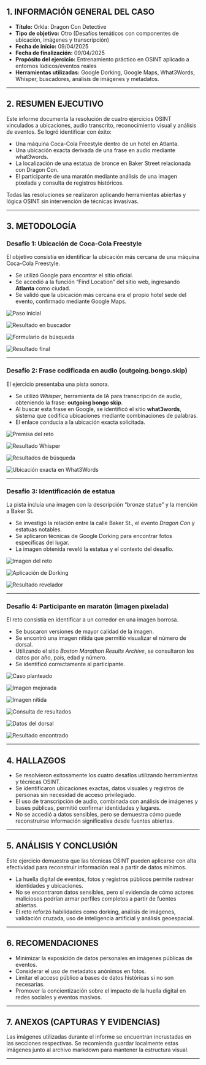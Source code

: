 ## 1. INFORMACIÓN GENERAL DEL CASO
- **Título:** Orkla: Dragon Con Detective  
- **Tipo de objetivo:** Otro (Desafíos temáticos con componentes de ubicación, imágenes y transcripción)  
- **Fecha de inicio:** 09/04/2025  
- **Fecha de finalización:** 09/04/2025  
- **Propósito del ejercicio:** Entrenamiento práctico en OSINT aplicado a entornos lúdicos/eventos reales  
- **Herramientas utilizadas:** Google Dorking, Google Maps, What3Words, Whisper, buscadores, análisis de imágenes y metadatos.

---

## 2. RESUMEN EJECUTIVO

Este informe documenta la resolución de cuatro ejercicios OSINT vinculados a ubicaciones, audio transcrito, reconocimiento visual y análisis de eventos. Se logró identificar con éxito:

- Una máquina Coca-Cola Freestyle dentro de un hotel en Atlanta.  
- Una ubicación exacta derivada de una frase en audio mediante what3words.  
- La localización de una estatua de bronce en Baker Street relacionada con Dragon Con.  
- El participante de una maratón mediante análisis de una imagen pixelada y consulta de registros históricos.  

Todas las resoluciones se realizaron aplicando herramientas abiertas y lógica OSINT sin intervención de técnicas invasivas.

---

## 3. METODOLOGÍA

### Desafío 1: Ubicación de Coca-Cola Freestyle

El objetivo consistía en identificar la ubicación más cercana de una máquina Coca-Cola Freestyle.

- Se utilizó Google para encontrar el sitio oficial.  
- Se accedió a la función “Find Location” del sitio web, ingresando **Atlanta** como ciudad.  
- Se validó que la ubicación más cercana era el propio hotel sede del evento, confirmado mediante Google Maps.

![Paso inicial](Pasted%20image%2020250409164015.png)

![Resultado en buscador](Pasted%20image%2020250409164131.png)

![Formulario de búsqueda](Pasted%20image%2020250409164238.png)

![Resultado final](Pasted%20image%2020250409164435.png)

---

### Desafío 2: Frase codificada en audio (outgoing.bongo.skip)

El ejercicio presentaba una pista sonora.

- Se utilizó *Whisper*, herramienta de IA para transcripción de audio, obteniendo la frase: **outgoing bongo skip**.  
- Al buscar esta frase en Google, se identificó el sitio **what3words**, sistema que codifica ubicaciones mediante combinaciones de palabras.  
- El enlace conducía a la ubicación exacta solicitada.

![Premisa del reto](Pasted%20image%2020250409164647.png)

![Resultado Whisper](Pasted%20image%2020250409164812.png)

![Resultados de búsqueda](Pasted%20image%2020250409165829.png)

![Ubicación exacta en What3Words](Pasted%20image%2020250409165928.png)

---

### Desafío 3: Identificación de estatua

La pista incluía una imagen con la descripción “bronze statue” y la mención a Baker St.

- Se investigó la relación entre la calle Baker St., el evento *Dragon Con* y estatuas notables.  
- Se aplicaron técnicas de Google Dorking para encontrar fotos específicas del lugar.  
- La imagen obtenida reveló la estatua y el contexto del desafío.

![Imagen del reto](Pasted%20image%2020250409171405.png)

![Aplicación de Dorking](Pasted%20image%2020250409171532.png)

![Resultado revelador](Pasted%20image%2020250409171553.png)

---

### Desafío 4: Participante en maratón (imagen pixelada)

El reto consistía en identificar a un corredor en una imagen borrosa.

- Se buscaron versiones de mayor calidad de la imagen.  
- Se encontró una imagen nítida que permitió visualizar el número de dorsal.  
- Utilizando el sitio *Boston Marathon Results Archive*, se consultaron los datos por año, país, edad y número.  
- Se identificó correctamente al participante.

![Caso planteado](Pasted%20image%2020250409174029.png)

![Imagen mejorada](Pasted%20image%2020250409174149.png)

![Imagen nítida](Pasted%20image%2020250409174215.png)

![Consulta de resultados](Pasted%20image%2020250409174312.png)

![Datos del dorsal](Pasted%20image%2020250409174359.png)

![Resultado encontrado](Pasted%20image%2020250409174451.png)


---

## 4. HALLAZGOS

- Se resolvieron exitosamente los cuatro desafíos utilizando herramientas y técnicas OSINT.  
- Se identificaron ubicaciones exactas, datos visuales y registros de personas sin necesidad de acceso privilegiado.  
- El uso de transcripción de audio, combinada con análisis de imágenes y bases públicas, permitió confirmar identidades y lugares.  
- No se accedió a datos sensibles, pero se demuestra cómo puede reconstruirse información significativa desde fuentes abiertas.

---

## 5. ANÁLISIS Y CONCLUSIÓN

Este ejercicio demuestra que las técnicas OSINT pueden aplicarse con alta efectividad para reconstruir información real a partir de datos mínimos.

- La huella digital de eventos, fotos y registros públicos permite rastrear identidades y ubicaciones.  
- No se encontraron datos sensibles, pero sí evidencia de cómo actores maliciosos podrían armar perfiles completos a partir de fuentes abiertas.  
- El reto reforzó habilidades como dorking, análisis de imágenes, validación cruzada, uso de inteligencia artificial y análisis geoespacial.

---

## 6. RECOMENDACIONES

- Minimizar la exposición de datos personales en imágenes públicas de eventos.  
- Considerar el uso de metadatos anónimos en fotos.  
- Limitar el acceso público a bases de datos históricas si no son necesarias.  
- Promover la concientización sobre el impacto de la huella digital en redes sociales y eventos masivos.

---

## 7. ANEXOS (CAPTURAS Y EVIDENCIAS)

Las imágenes utilizadas durante el informe se encuentran incrustadas en las secciones respectivas. Se recomienda guardar localmente estas imágenes junto al archivo markdown para mantener la estructura visual.

---

